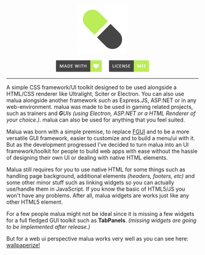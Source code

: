<p align="center">
  <img width="128" height="128" src="repo/logo.png" alt="logo">
</p>

<p align="center">
    <a href="https://github.com/otvv/malua"><img width="120" height="30" src="repo/made-with-love.png" alt="css"></a>
    <a href="https://github.com/otvv/malua/blob/master/LICENSE"><img width="120" height="30" src="repo/license.png" alt="mit"></a>
</p>

<hr>

A simple CSS framework/UI toolkit designed to be used alongside a HTML/CSS renderer like Ultralight, Sciter or Electron. You can also use malua alongside another framework such as Express.JS, ASP.NET or in any web-environment.
malua was made to be used in gaming related projects, such as trainers and _**G**UIs_ _(using Electron, ASP.NET or a HTML Renderer of your choice.)_. malua can also be used for anything that you feel suited.
<br>

Malua was born with a simple premise, to replace <a href="https://github.com/otvv/fgui">FGUI</a> and to be a more versatile GUI framework, easier to customize and to build a menu/ui with it. But as the development progressed I've decided to turn malua into an UI framework/toolkit for people to build web apps with ease without the hassle of designing their own UI or dealing with native HTML elements. 

Malua still requires for you to use native HTML for some things such as handling page background, additional elements _(headers, footers, etc)_ and some other minor stuff such as linking widgets so you can actually use/handle them in JavaScript. If you know the basic of HTML5/JS you won't have any problems. After all, malua widgets are works just like any other HTML5 element.

For a few people malua might not be ideal since it is missing a few widgets for a full fledged GUI toolkit such as **TabPanels**. _(missing widgets are going to be implemented after release.)_

But for a web ui perspective malua works very well as you can see here: <a href="https://wallpaperize.vercel.app">wallpaperize!</a>
